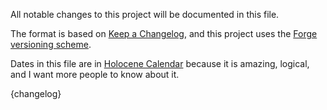 All notable changes to this project will be documented in this file.

The format is based on [Keep a Changelog], and this project uses the [Forge versioning scheme].

Dates in this file are in [Holocene Calendar] because it is amazing, logical, and I want more people to know about it.

{changelog}

[Forge versioning scheme]: https://mcforge.readthedocs.io/en/latest/conventions/versioning/ "Forge versioning scheme"

[Keep a Changelog]: https://keepachangelog.com/en/1.0.0/ "Keep a Changelog"

[Holocene Calendar]: https://en.wikipedia.org/wiki/Holocene_calendar "Holocene Calendar"
